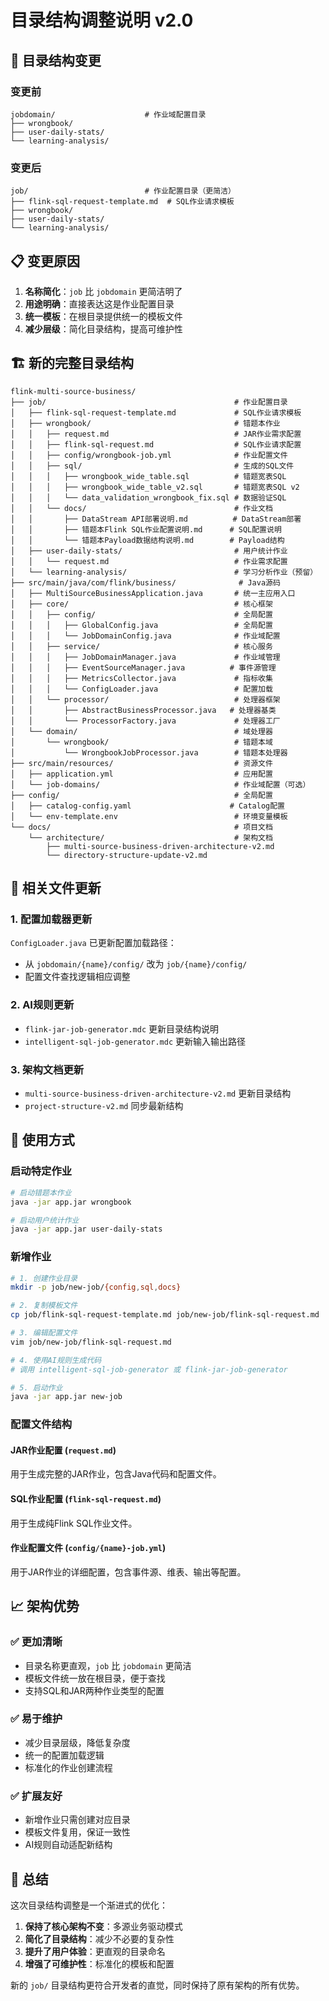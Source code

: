 # 目录结构调整说明 v2.0

## 🔄 目录结构变更

### 变更前
```
jobdomain/                    # 作业域配置目录
├── wrongbook/
├── user-daily-stats/
└── learning-analysis/
```

### 变更后
```
job/                          # 作业配置目录（更简洁）
├── flink-sql-request-template.md  # SQL作业请求模板
├── wrongbook/
├── user-daily-stats/
└── learning-analysis/
```

## 📋 变更原因

1. **名称简化**：`job` 比 `jobdomain` 更简洁明了
2. **用途明确**：直接表达这是作业配置目录
3. **统一模板**：在根目录提供统一的模板文件
4. **减少层级**：简化目录结构，提高可维护性

## 🏗️ 新的完整目录结构

```
flink-multi-source-business/
├── job/                                          # 作业配置目录
│   ├── flink-sql-request-template.md             # SQL作业请求模板
│   ├── wrongbook/                                # 错题本作业
│   │   ├── request.md                            # JAR作业需求配置
│   │   ├── flink-sql-request.md                  # SQL作业请求配置
│   │   ├── config/wrongbook-job.yml              # 作业配置文件
│   │   ├── sql/                                  # 生成的SQL文件
│   │   │   ├── wrongbook_wide_table.sql          # 错题宽表SQL
│   │   │   ├── wrongbook_wide_table_v2.sql       # 错题宽表SQL v2
│   │   │   └── data_validation_wrongbook_fix.sql # 数据验证SQL
│   │   └── docs/                                 # 作业文档
│   │       ├── DataStream API部署说明.md          # DataStream部署
│   │       ├── 错题本Flink SQL作业配置说明.md      # SQL配置说明
│   │       └── 错题本Payload数据结构说明.md        # Payload结构
│   ├── user-daily-stats/                         # 用户统计作业
│   │   └── request.md                            # 作业需求配置
│   └── learning-analysis/                        # 学习分析作业（预留）
├── src/main/java/com/flink/business/              # Java源码
│   ├── MultiSourceBusinessApplication.java       # 统一主应用入口
│   ├── core/                                     # 核心框架
│   │   ├── config/                               # 全局配置
│   │   │   ├── GlobalConfig.java                 # 全局配置
│   │   │   └── JobDomainConfig.java              # 作业域配置
│   │   ├── service/                              # 核心服务
│   │   │   ├── JobDomainManager.java             # 作业域管理
│   │   │   ├── EventSourceManager.java          # 事件源管理
│   │   │   ├── MetricsCollector.java             # 指标收集
│   │   │   └── ConfigLoader.java                 # 配置加载
│   │   └── processor/                            # 处理器框架
│   │       ├── AbstractBusinessProcessor.java   # 处理器基类
│   │       └── ProcessorFactory.java             # 处理器工厂
│   └── domain/                                   # 域处理器
│       └── wrongbook/                            # 错题本域
│           └── WrongbookJobProcessor.java        # 错题本处理器
├── src/main/resources/                           # 资源文件
│   ├── application.yml                           # 应用配置
│   └── job-domains/                              # 作业域配置（可选）
├── config/                                       # 全局配置
│   ├── catalog-config.yaml                      # Catalog配置
│   └── env-template.env                          # 环境变量模板
└── docs/                                         # 项目文档
    └── architecture/                             # 架构文档
        ├── multi-source-business-driven-architecture-v2.md
        └── directory-structure-update-v2.md
```

## 🔄 相关文件更新

### 1. 配置加载器更新
`ConfigLoader.java` 已更新配置加载路径：
- 从 `jobdomain/{name}/config/` 改为 `job/{name}/config/`
- 配置文件查找逻辑相应调整

### 2. AI规则更新
- `flink-jar-job-generator.mdc` 更新目录结构说明
- `intelligent-sql-job-generator.mdc` 更新输入输出路径

### 3. 架构文档更新
- `multi-source-business-driven-architecture-v2.md` 更新目录结构
- `project-structure-v2.md` 同步最新结构

## 🚀 使用方式

### 启动特定作业
```bash
# 启动错题本作业
java -jar app.jar wrongbook

# 启动用户统计作业  
java -jar app.jar user-daily-stats
```

### 新增作业
```bash
# 1. 创建作业目录
mkdir -p job/new-job/{config,sql,docs}

# 2. 复制模板文件
cp job/flink-sql-request-template.md job/new-job/flink-sql-request.md

# 3. 编辑配置文件
vim job/new-job/flink-sql-request.md

# 4. 使用AI规则生成代码
# 调用 intelligent-sql-job-generator 或 flink-jar-job-generator

# 5. 启动作业
java -jar app.jar new-job
```

### 配置文件结构

#### JAR作业配置 (`request.md`)
用于生成完整的JAR作业，包含Java代码和配置文件。

#### SQL作业配置 (`flink-sql-request.md`)
用于生成纯Flink SQL作业文件。

#### 作业配置文件 (`config/{name}-job.yml`)
用于JAR作业的详细配置，包含事件源、维表、输出等配置。

## 📈 架构优势

### ✅ 更加清晰
- 目录名称更直观，`job` 比 `jobdomain` 更简洁
- 模板文件统一放在根目录，便于查找
- 支持SQL和JAR两种作业类型的配置

### ✅ 易于维护
- 减少目录层级，降低复杂度
- 统一的配置加载逻辑
- 标准化的作业创建流程

### ✅ 扩展友好
- 新增作业只需创建对应目录
- 模板文件复用，保证一致性
- AI规则自动适配新结构

## 🎯 总结

这次目录结构调整是一个渐进式的优化：
1. **保持了核心架构不变**：多源业务驱动模式
2. **简化了目录结构**：减少不必要的复杂性
3. **提升了用户体验**：更直观的目录命名
4. **增强了可维护性**：标准化的模板和配置

新的 `job/` 目录结构更符合开发者的直觉，同时保持了原有架构的所有优势。
